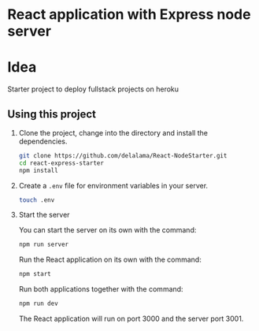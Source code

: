 # React application with Express node server

# Idea
Starter project to deploy fullstack projects on heroku

## Using this project

1. Clone the project, change into the directory and install the dependencies.

   ```bash
   git clone https://github.com/delalama/React-NodeStarter.git
   cd react-express-starter
   npm install
   ```

2. Create a `.env` file for environment variables in your server.

   ```bash
   touch .env
   ```

3. Start the server

   You can start the server on its own with the command:

   ```bash
   npm run server
   ```

   Run the React application on its own with the command:

   ```bash
   npm start
   ```

   Run both applications together with the command:

   ```bash
   npm run dev
   ```

   The React application will run on port 3000 and the server port 3001.

